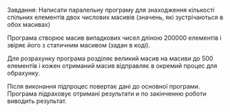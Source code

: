 Завдання:
Написати паралельну програму для знаходження кількості спільних
елементів двох числових масивів (значень, які зустрічаються в обох масивах)

Програма створює масив випадкових чисел дліною 200000 елементів і звіряє його з статичним масивом (задан в коді).

Для розрахунку програма розділяє великий масив на масиви до 500 елементів і кожен отриманий масив відправляє в окремий процес для обрахунку.

Після виконання підпроцес повертає дані до основної програми.
Програма підраховує отримані результати и по закінченню роботи виводить результат.
